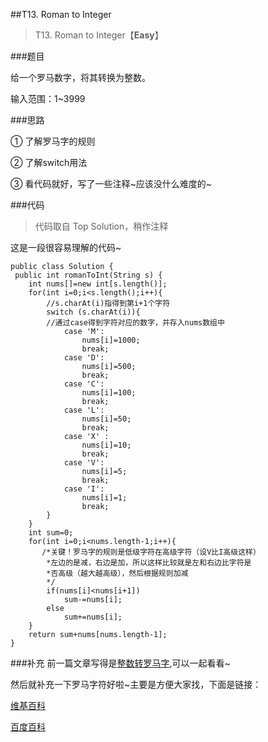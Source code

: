 ##T13. Roman to Integer
> T13. Roman to Integer【**Easy**】


###题目


给一个罗马数字，将其转换为整数。

输入范围：1~3999 


###思路

① 了解罗马字的规则

② 了解switch用法

③ 看代码就好，写了一些注释~应该没什么难度的~

###代码

>代码取自 Top Solution，稍作注释

这是一段很容易理解的代码~

```
public class Solution {
 public int romanToInt(String s) {
    int nums[]=new int[s.length()];
    for(int i=0;i<s.length();i++){
        //s.charAt(i)指得到第i+1个字符
        switch (s.charAt(i)){
        //通过case得到字符对应的数字，并存入nums数组中
            case 'M':
                nums[i]=1000;
                break;
            case 'D':
                nums[i]=500;
                break;
            case 'C':
                nums[i]=100;
                break;
            case 'L':
                nums[i]=50;
                break;
            case 'X' :
                nums[i]=10;
                break;
            case 'V':
                nums[i]=5;
                break;
            case 'I':
                nums[i]=1;
                break;
        }
    }
    int sum=0;
    for(int i=0;i<nums.length-1;i++){
       /*关键！罗马字的规则是低级字符在高级字符（设V比I高级这样）
        *左边的是减，右边是加，所以这样比较就是左和右边比字符是
        *否高级（越大越高级），然后根据规则加减
        */     
        if(nums[i]<nums[i+1])
            sum-=nums[i];
        else
            sum+=nums[i];
    }
    return sum+nums[nums.length-1];
}
```

###补充
前一篇文章写得是[整数转罗马字](),可以一起看看~

然后就补充一下罗马字符好啦~主要是方便大家找，下面是链接：

[维基百科](https://zh.wikipedia.org/wiki/%E7%BD%97%E9%A9%AC%E6%95%B0%E5%AD%97)

[百度百科](http://baike.baidu.com/view/42061.htm)
